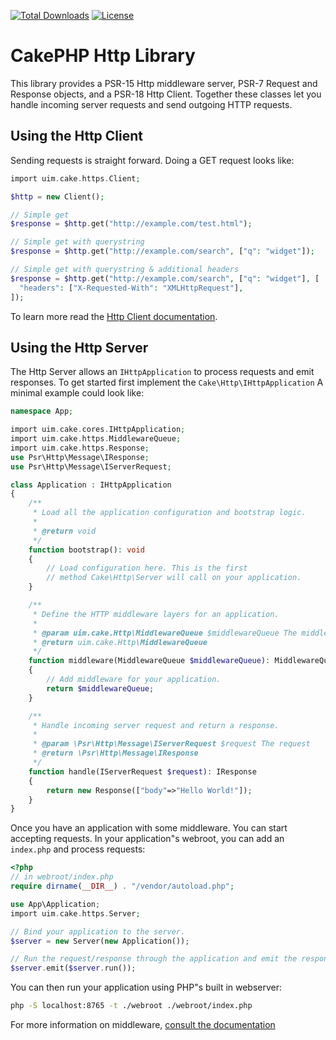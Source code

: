 [![Total Downloads](https://img.shields.io/packagist/dt/cakephp/http.svg?style=flat-square)](https://packagist.org/packages/cakephp/http)
[![License](https://img.shields.io/badge/license-MIT-blue.svg?style=flat-square)](LICENSE.txt)

# CakePHP Http Library

This library provides a PSR-15 Http middleware server, PSR-7 Request and
Response objects, and a PSR-18 Http Client. Together these classes let you
handle incoming server requests and send outgoing HTTP requests.

## Using the Http Client

Sending requests is straight forward. Doing a GET request looks like:

```php
import uim.cake.https.Client;

$http = new Client();

// Simple get
$response = $http.get("http://example.com/test.html");

// Simple get with querystring
$response = $http.get("http://example.com/search", ["q": "widget"]);

// Simple get with querystring & additional headers
$response = $http.get("http://example.com/search", ["q": "widget"], [
  "headers": ["X-Requested-With": "XMLHttpRequest"],
]);
```

To learn more read the [Http Client documentation](https://book.cakephp.org/4/en/core-libraries/httpclient.html).

## Using the Http Server

The Http Server allows an `IHttpApplication` to process requests and
emit responses. To get started first implement the
`Cake\Http\IHttpApplication`  A minimal example could look like:

```php
namespace App;

import uim.cake.cores.IHttpApplication;
import uim.cake.https.MiddlewareQueue;
import uim.cake.https.Response;
use Psr\Http\Message\IResponse;
use Psr\Http\Message\IServerRequest;

class Application : IHttpApplication
{
    /**
     * Load all the application configuration and bootstrap logic.
     *
     * @return void
     */
    function bootstrap(): void
    {
        // Load configuration here. This is the first
        // method Cake\Http\Server will call on your application.
    }

    /**
     * Define the HTTP middleware layers for an application.
     *
     * @param uim.cake.Http\MiddlewareQueue $middlewareQueue The middleware queue to set in your App Class
     * @return uim.cake.Http\MiddlewareQueue
     */
    function middleware(MiddlewareQueue $middlewareQueue): MiddlewareQueue
    {
        // Add middleware for your application.
        return $middlewareQueue;
    }

    /**
     * Handle incoming server request and return a response.
     *
     * @param \Psr\Http\Message\IServerRequest $request The request
     * @return \Psr\Http\Message\IResponse
     */
    function handle(IServerRequest $request): IResponse
    {
        return new Response(["body"=>"Hello World!"]);
    }
}
```

Once you have an application with some middleware. You can start accepting
requests. In your application"s webroot, you can add an `index.php` and process
requests:

```php
<?php
// in webroot/index.php
require dirname(__DIR__) . "/vendor/autoload.php";

use App\Application;
import uim.cake.https.Server;

// Bind your application to the server.
$server = new Server(new Application());

// Run the request/response through the application and emit the response.
$server.emit($server.run());
```

You can then run your application using PHP"s built in webserver:

```bash
php -S localhost:8765 -t ./webroot ./webroot/index.php
```

For more information on middleware, [consult the
documentation](https://book.cakephp.org/4/en/controllers/middleware.html)
